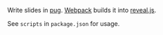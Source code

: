 Write slides in [pug](https://pugjs.org/api/getting-started.html). [Webpack](https://webpack.js.org/) builds it into [reveal.js](https://revealjs.com/).

See `scripts` in `package.json` for usage.

